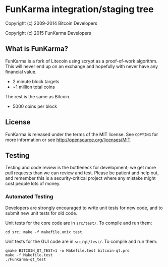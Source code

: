 FunKarma integration/staging tree
================================

Copyright (c) 2009-2014 Bitcoin Developers

Copyright (c) 2015 FunKarma Developers

What is FunKarma?
----------------

FunKarma is a fork of Litecoin using scrypt as a proof-of-work algorithm.
This will never end up on an exchange and hopefully with never have any financial value.
 - 2 minute block targets
 - ~1 million total coins

The rest is the same as Bitcoin.
 - 5000 coins per block

License
-------

FunKarma is released under the terms of the MIT license. See `COPYING` for more
information or see http://opensource.org/licenses/MIT.

Testing
-------

Testing and code review is the bottleneck for development; we get more pull
requests than we can review and test. Please be patient and help out, and
remember this is a security-critical project where any mistake might cost people
lots of money.

### Automated Testing

Developers are strongly encouraged to write unit tests for new code, and to
submit new unit tests for old code.

Unit tests for the core code are in `src/test/`. To compile and run them:

    cd src; make -f makefile.unix test

Unit tests for the GUI code are in `src/qt/test/`. To compile and run them:

    qmake BITCOIN_QT_TEST=1 -o Makefile.test bitcoin-qt.pro
    make -f Makefile.test
    ./FunKarma-qt_test

